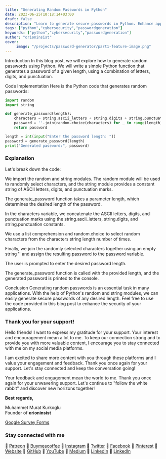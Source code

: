 ```yaml
---
title: "Generating Random Passwords in Python"
date: 2023-06-25T10:18:14+03:00
draft: false
description: "Learn to generate secure passwords in Python. Enhance application security with this code snippet."
tags: ["python","cybersecurity","passwordgeneration"]
keywords: ["python","cybersecurity","passwordgeneration"]
author: "orioninsist"
cover:
     image: "/projects/password-generator/part1-feature-image.png"
---
```

Introduction
In this blog post, we will explore how to generate random passwords using Python. We will write a simple Python function that generates a password of a given length, using a combination of letters, digits, and punctuation.

Code Implementation
Here is the Python code that generates random passwords:

```python
import random
import string

def generate_password(length):
    characters = string.ascii_letters + string.digits + string.punctuation
    password = ''.join(random.choice(characters) for _ in range(length))
    return password

length = int(input("Enter the password length: "))
password = generate_password(length)
print("Generated password:", password)

```

### Explanation
Let's break down the code:

We import the random and string modules. The random module will be used to randomly select characters, and the string module provides a constant string of ASCII letters, digits, and punctuation marks.

The generate_password function takes a parameter length, which determines the desired length of the password.

In the characters variable, we concatenate the ASCII letters, digits, and punctuation marks using the string.ascii_letters, string.digits, and string.punctuation constants.

We use a list comprehension and random.choice to select random characters from the characters string length number of times.

Finally, we join the randomly selected characters together using an empty string '' and assign the resulting password to the password variable.

The user is prompted to enter the desired password length.

The generate_password function is called with the provided length, and the generated password is printed to the console.

Conclusion
Generating random passwords is an essential task in many applications. With the help of Python's random and string modules, we can easily generate secure passwords of any desired length. Feel free to use the code provided in this blog post to enhance the security of your applications.

### Thank you for your support! 

Hello friends! I want to express my gratitude for your support. Your interest and encouragement mean a lot to me. To keep our connection strong and to provide you with more valuable content, I encourage you to stay connected with me on my social media platforms.

I am excited to share more content with you through these platforms and I value your engagement and feedback. Thank you once again for your support. Let's stay connected and keep the conversation going!

Your feedback and engagement mean the world to me. Thank you once again for your unwavering support.
Let's continue to "follow the white rabbit" and discover new horizons together!

**Best regards,**

Muhammet Murat Kurkoglu\
Founder of **orioninsist**

[Google Survey Forms](https://forms.gle/U6m2ecPD25Q9sXnB9)

### Stay connected with me

🔗 [Patreon](https://www.patreon.com/orioninsist)
🔗 [Buymeacoffee](https://www.buymeacoffee.com/orioninsist)
🔗 [Instagram](https://www.instagram.com/insistorion/)
🔗 [Twitter](https://twitter.com/InsistOrion/)
🔗 [Facebook](https://www.facebook.com/insistorion)
🔗 [Pinterest](https://www.pinterest.com/orioninsist/)
🔗 [Website](https://orioninsist.org/)
🔗 [GitHub](https://github.com/orioninsist)
🔗 [YouTube](https://www.youtube.com/@orioninsist-official/)
🔗 [Medium](https://orioninsist.dev/)
🔗 [LinkedIn](https://www.linkedin.com/in/muhammet-murat-kurkoglu/)
🔗 [LinkedIn](https://www.linkedin.com/company/orioninsist/)
